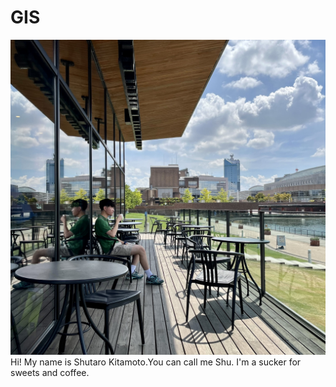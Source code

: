 # GIS
![Alt text](images/C90C0E64-24EF-4824-A2DD-DFED01D83240_1_102_a.jpeg)
Hi! My name is Shutaro Kitamoto.You can call me Shu.
I'm a sucker for sweets and coffee.